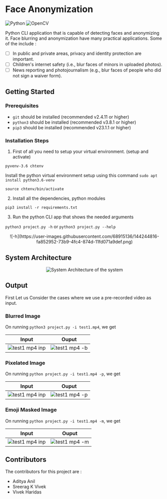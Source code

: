 # Face Anonymization

![Python](https://img.shields.io/badge/python-3670A0?style=for-the-badge&logo=python&logoColor=ffdd54) ![OpenCV](https://img.shields.io/badge/opencv-%23white.svg?style=for-the-badge&logo=opencv&logoColor=white)

Python CLI application that is capable of detecting faces and anonymizing it. 
Face blurring and anonymization have many practical applications. Some of the include :

 - [ ] In public and private areas, privacy and identity protection are important.
 - [ ] Children's internet safety (i.e., blur faces of minors in uploaded photos).
 - [ ] News reporting and photojournalism (e.g., blur faces of people who did not sign a waiver form).

## Getting Started
### Prerequisites
-   `git`  should be installed (recommended v2.4.11 or higher)
-  `python3` should be installed  (recommended v3.8.1 or higher)
- `pip3` should be installed (recommended v23.1.1 or higher) 

### Installation Steps

1.  First of all you need to setup your virtual environment. (setup and activate)

```
pyvenv-3.6 chtenv
```

Install the python virtual environment setup using this command  `sudo apt install python3.6-venv`

```
source chtenv/bin/activate
```

2.  Install all the dependencies, python modules

```
pip3 install -r requirements.txt
```

3.  Run the python CLI app that shows the needed arguments

`python3 project.py -h` or `python3 project.py --help`
<p align="center">
  ![-h](https://user-images.githubusercontent.com/68915136/144244816-fa852952-73b9-4fc4-874d-11fd071a9def.png)
</p>





## System Architecture
<p align="center">
  <img src="https://i.ibb.co/njdhh8Y/temp.png" alt="System Architecture of the system"/>
</p>

## Output
First Let us Consider the cases where we use a pre-recorded video as input.
### Blurred Image
On running `python3 project.py -i test1.mp4`, we get

| Input | Ouput |
| :---: | :---: |
| ![test1 mp4 inp](https://user-images.githubusercontent.com/68915136/144244108-584551ef-470a-487a-b2ca-1eea7b71d8ad.png) | ![test1 mp4 -b](https://user-images.githubusercontent.com/68915136/144244243-fd60d6ae-6bab-420d-9538-988e8ff9e3c4.png) | 

### Pixelated Image
On running `python project.py -i test1.mp4 -p`, we get

| Input | Ouput |
| :---: | :---: |
| ![test1 mp4 inp](https://user-images.githubusercontent.com/68915136/144244108-584551ef-470a-487a-b2ca-1eea7b71d8ad.png) | ![test1 mp4 -p](https://user-images.githubusercontent.com/68915136/144244553-769f82c5-fe14-4c11-a199-dead568f45c9.png) | 

### Emoji Masked Image
On running `python project.py -i test1.mp4 -m`, we get

| Input | Ouput |
| :---: | :---: |
| ![test1 mp4 inp](https://user-images.githubusercontent.com/68915136/144244108-584551ef-470a-487a-b2ca-1eea7b71d8ad.png) | ![test1 mp4 -m](https://user-images.githubusercontent.com/68915136/144244641-9a2aba86-d866-42a8-95be-a86770989b58.png) |

## Contributors

The contributors for this project are :

 - Aditya Anil	
 - Sreerag K Vivek
 - Vivek Haridas
